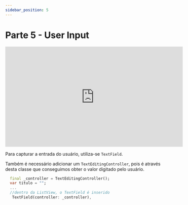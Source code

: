 ```yaml
---
sidebar_position: 5
---
```


# Parte 5 - User Input 

<div class="video-container">
<iframe width="560" height="315" src="https://www.youtube.com/embed/tZVJeN7ULh8" title="YouTube video player" frameborder="0" allow="accelerometer; autoplay; clipboard-write; encrypted-media; gyroscope; picture-in-picture" allowfullscreen></iframe>
</div>

Para capturar a entrada do usuário, utiliza-se `TextField`.

Também é necessário adicionar um `TextEditingController`, pois é através desta classe que conseguimos obter o valor digitado pelo usuário.

```dart
  final _controller = TextEditingController();
  var titulo = "";
  ...
  //dentro da ListView, o TextField é inserido
   TextField(controller: _controller),
```
